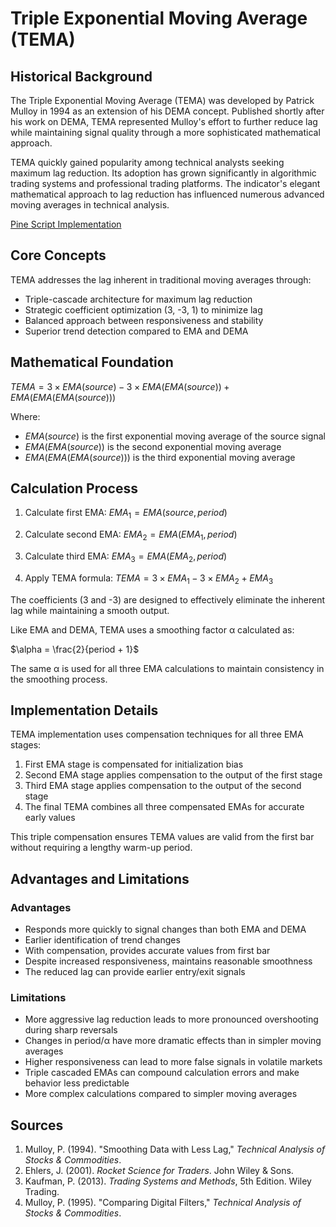 # Triple Exponential Moving Average (TEMA)

## Historical Background

The Triple Exponential Moving Average (TEMA) was developed by Patrick Mulloy in 1994 as an extension of his DEMA concept. Published shortly after his work on DEMA, TEMA represented Mulloy's effort to further reduce lag while maintaining signal quality through a more sophisticated mathematical approach.

TEMA quickly gained popularity among technical analysts seeking maximum lag reduction. Its adoption has grown significantly in algorithmic trading systems and professional trading platforms. The indicator's elegant mathematical approach to lag reduction has influenced numerous advanced moving averages in technical analysis.

[Pine Script Implementation](https://github.com/mihakralj/pinescript/blob/main/indicators/trends_IIR/tema.pine)

## Core Concepts

TEMA addresses the lag inherent in traditional moving averages through:

- Triple-cascade architecture for maximum lag reduction
- Strategic coefficient optimization (3, -3, 1) to minimize lag
- Balanced approach between responsiveness and stability
- Superior trend detection compared to EMA and DEMA

## Mathematical Foundation

$TEMA = 3 \times EMA(source) - 3 \times EMA(EMA(source)) + EMA(EMA(EMA(source)))$

Where:
- $EMA(source)$ is the first exponential moving average of the source signal
- $EMA(EMA(source))$ is the second exponential moving average
- $EMA(EMA(EMA(source)))$ is the third exponential moving average

## Calculation Process

1. Calculate first EMA:
   $EMA_1 = EMA(source, period)$

2. Calculate second EMA:
   $EMA_2 = EMA(EMA_1, period)$

3. Calculate third EMA:
   $EMA_3 = EMA(EMA_2, period)$

4. Apply TEMA formula:
   $TEMA = 3 \times EMA_1 - 3 \times EMA_2 + EMA_3$

The coefficients (3 and -3) are designed to effectively eliminate the inherent lag while maintaining a smooth output.

Like EMA and DEMA, TEMA uses a smoothing factor α calculated as:

$\alpha = \frac{2}{period + 1}$

The same α is used for all three EMA calculations to maintain consistency in the smoothing process.

## Implementation Details

TEMA implementation uses compensation techniques for all three EMA stages:

1. First EMA stage is compensated for initialization bias
2. Second EMA stage applies compensation to the output of the first stage
3. Third EMA stage applies compensation to the output of the second stage
4. The final TEMA combines all three compensated EMAs for accurate early values

This triple compensation ensures TEMA values are valid from the first bar without requiring a lengthy warm-up period.

## Advantages and Limitations

### Advantages
- Responds more quickly to signal changes than both EMA and DEMA
- Earlier identification of trend changes
- With compensation, provides accurate values from first bar
- Despite increased responsiveness, maintains reasonable smoothness
- The reduced lag can provide earlier entry/exit signals

### Limitations
- More aggressive lag reduction leads to more pronounced overshooting during sharp reversals
- Changes in period/α have more dramatic effects than in simpler moving averages
- Higher responsiveness can lead to more false signals in volatile markets
- Triple cascaded EMAs can compound calculation errors and make behavior less predictable
- More complex calculations compared to simpler moving averages

## Sources

1. Mulloy, P. (1994). "Smoothing Data with Less Lag," *Technical Analysis of Stocks & Commodities*.
2. Ehlers, J. (2001). *Rocket Science for Traders*. John Wiley & Sons.
3. Kaufman, P. (2013). *Trading Systems and Methods*, 5th Edition. Wiley Trading.
4. Mulloy, P. (1995). "Comparing Digital Filters," *Technical Analysis of Stocks & Commodities*.
